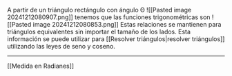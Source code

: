 A partir de un triángulo rectángulo con ángulo Θ
![[Pasted image 20241212080907.png]]
tenemos que las funciones trigonométricas son
![[Pasted image 20241212080853.png]]
Estas relaciones se mantienen para triángulos equivalentes sin importar el tamaño de los lados.
Esta información se puede utilizar para [[Resolver triángulos|resolver triángulos]] utilizando las leyes de seno y coseno.
***
[[Medida en Radianes]]